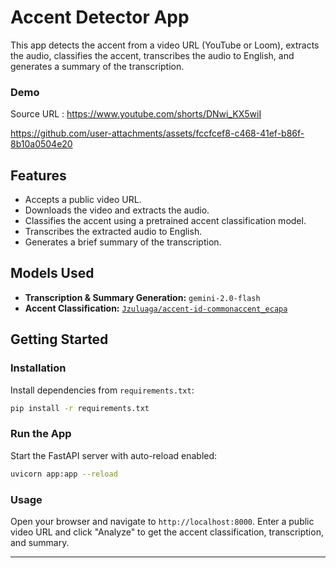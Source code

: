 # Accent Detector App

This app detects the accent from a video URL (YouTube or Loom), extracts the audio, classifies the accent, transcribes the audio to English, and generates a summary of the transcription.

### Demo

Source URL : https://www.youtube.com/shorts/DNwi_KX5wiI

https://github.com/user-attachments/assets/fccfcef8-c468-41ef-b86f-8b10a0504e20

## Features

- Accepts a public video URL.
- Downloads the video and extracts the audio.
- Classifies the accent using a pretrained accent classification model.
- Transcribes the extracted audio to English.
- Generates a brief summary of the transcription.

## Models Used

- **Transcription & Summary Generation:** `gemini-2.0-flash`
- **Accent Classification:** [`Jzuluaga/accent-id-commonaccent_ecapa`](https://huggingface.co/Jzuluaga/accent-id-commonaccent_ecapa)

## Getting Started

### Installation

Install dependencies from `requirements.txt`:

```bash
pip install -r requirements.txt
````

### Run the App

Start the FastAPI server with auto-reload enabled:

```bash
uvicorn app:app --reload
```

### Usage

Open your browser and navigate to `http://localhost:8000`.
Enter a public video URL and click "Analyze" to get the accent classification, transcription, and summary.

---


